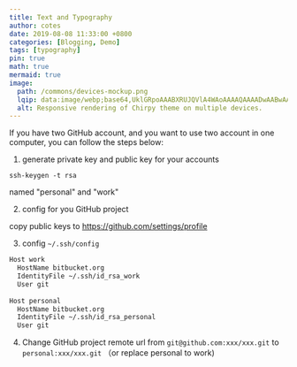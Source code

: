```yaml
---
title: Text and Typography
author: cotes
date: 2019-08-08 11:33:00 +0800
categories: [Blogging, Demo]
tags: [typography]
pin: true
math: true
mermaid: true
image:
  path: /commons/devices-mockup.png
  lqip: data:image/webp;base64,UklGRpoAAABXRUJQVlA4WAoAAAAQAAAADwAABwAAQUxQSDIAAAARL0AmbZurmr57yyIiqE8oiG0bejIYEQTgqiDA9vqnsUSI6H+oAERp2HZ65qP/VIAWAFZQOCBCAAAA8AEAnQEqEAAIAAVAfCWkAALp8sF8rgRgAP7o9FDvMCkMde9PK7euH5M1m6VWoDXf2FkP3BqV0ZYbO6NA/VFIAAAA
  alt: Responsive rendering of Chirpy theme on multiple devices.
---
```


If you have two GitHub account, and you want to use two account in one computer, you can follow the steps below:

1. generate private key and public key for your accounts

`ssh-keygen -t rsa`

named "personal" and "work"

2. config for you GitHub project

copy public keys to https://github.com/settings/profile

3. config `~/.ssh/config`

```bash
Host work
  HostName bitbucket.org
  IdentityFile ~/.ssh/id_rsa_work
  User git
    
Host personal
  HostName bitbucket.org
  IdentityFile ~/.ssh/id_rsa_personal
  User git
```

4. Change GitHub project remote url from `git@github.com:xxx/xxx.git` to `personal:xxx/xxx.git` （or replace personal to work)
